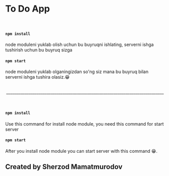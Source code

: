 # To Do App 
<br />

#### `npm install` 
node moduleni yuklab olish uchun bu buyruqni ishlating, serverni ishga tushirish uchun bu buyruq sizga <br/>
#### `npm start`
<p />
node moduleni yuklab olganingizdan so'ng siz mana bu buyruq bilan serverni ishga tushira olasiz.😁
<br />
<br />
<p align="center">______________________________________________________________________________</p>
<br />

#### `npm install` 
Use this command for install node module, you need this command for start server 
#### `npm start`
<p />
After you install node module you can start server with this command 😁.

## Created by Sherzod Mamatmurodov


 
